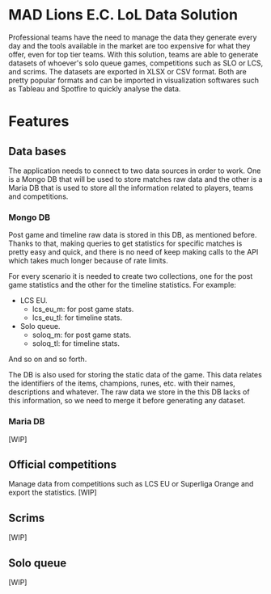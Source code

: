 # MAD Lions E.C. LoL Data Solution
Professional teams have the need to manage the data they generate every day and the tools available in the market are too expensive for what they offer, even for top tier teams. With this solution, teams are able to generate datasets of whoever's solo queue games, competitions such as SLO or LCS, and scrims. The datasets are exported in XLSX or CSV format. Both are pretty popular formats and can be imported in visualization softwares such as Tableau and Spotfire to quickly analyse the data.

# Features
## Data bases
The application needs to connect to two data sources in order to work. One is a Mongo DB that will be used to store matches raw data and the other is a Maria DB that is used to store all the information related to players, teams and competitions.

### Mongo DB
Post game and timeline raw data is stored in this DB, as mentioned before. Thanks to that, making queries to get statistics for specific matches is pretty easy and quick, and there is no need of keep making calls to the API which takes much longer because of rate limits.

For every scenario it is needed to create two collections, one for the post game statistics and the other for the timeline statistics. For example:
* LCS EU. 
  * lcs_eu_m: for post game stats.
  * lcs_eu_tl: for timeline stats.
* Solo queue.
  * soloq_m: for post game stats.
  * soloq_tl: for timeline stats.

And so on and so forth.

The DB is also used for storing the static data of the game. This data relates the identifiers of the items, champions, runes, etc. with their names, descriptions and whatever. The raw data we store in the this DB lacks of this information, so we need to merge it before generating any dataset.

### Maria DB
[WIP]

## Official competitions
Manage data from competitions such as LCS EU or Superliga Orange and export the statistics. [WIP]


## Scrims
[WIP]

## Solo queue
[WIP]
